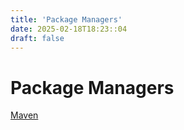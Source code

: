 ```yaml
---
title: 'Package Managers'
date: 2025-02-18T18:23::04
draft: false
---
```


# Package Managers

[Maven](Package%20Managers%203a14bf62facf49709315f7fb82e469a2/Maven%2011517a87fee34ac693b5b23e1a6d87c8.md)
